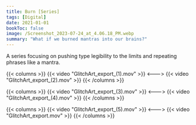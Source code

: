 ```yaml
---
title: Burn [Series]
tags: [Digital]
date: 2021-01-01
bookToc: false
image: /Screenshot_2023-07-24_at_4.06.18_PM.webp
summary: "What if we burned mantras into our brains?"
---
```

A series focusing on pushing type legibility to the limits and repeating phrases like a mantra.

{{< columns >}}
{{< video "GlitchArt_export_(1).mov" >}}
<--->
{{< video "GlitchArt_export_(2).mov" >}}
{{< /columns >}}

{{< columns >}}
{{< video "GlitchArt_export_(3).mov" >}}
<--->
{{< video "GlitchArt_export_(4).mov" >}}
{{< /columns >}}

{{< columns >}}
{{< video "GlitchArt_export_(5).mov" >}}
<--->
{{< video "GlitchArt_export.mov" >}}
{{< /columns >}}